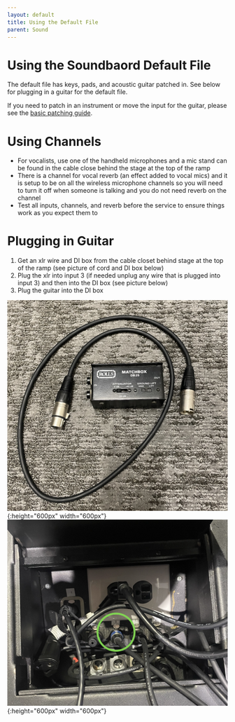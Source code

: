 ```yaml
---
layout: default
title: Using the Default File
parent: Sound
---
```


# Using the Soundbaord Default File

The default file has keys, pads, and acoustic guitar patched in. See below for plugging in a guitar for the default file.

If you need to patch in an instrument or move the input for the guitar, please see the [basic patching guide](sound-basic-patching.html).

# Using Channels

 - For vocalists, use one of the handheld microphones and a mic stand can be found in the cable close behind the stage at the top of the ramp
 - There is a channel for vocal reverb (an effect added to vocal mics) and it is setup to be on all the wireless microphone channels so you will need to turn it off when someone is talking and you do not need reverb on the channel
 - Test all inputs, channels, and reverb before the service to ensure things work as you expect them to
 
# Plugging in Guitar

1. Get an xlr wire and DI box from the cable closet behind stage at the top of the ramp (see picture of cord and DI box below)
1. Plug the xlr into input 3 (if needed unplug any wire that is plugged into input 3) and then into the DI box (see picture below)
1. Plug the guitar into the DI box

![XLR and DI Box](../assets/images/sound/xlr-and-di-box.png){:height="600px" width="600px"}
![Stage Box](../assets/images/sound/stage-box.png){:height="600px" width="600px"}

